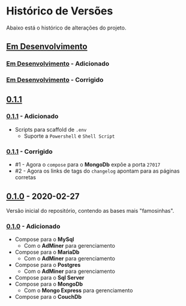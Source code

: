 # Histórico de Versões

Abaixo está o histórico de alterações do projeto.

## [Em Desenvolvimento]

### [Em Desenvolvimento] - Adicionado

### [Em Desenvolvimento] - Corrigido

## [0.1.1]

### [0.1.1] - Adicionado

+ Scripts para scaffold de `.env`
  + Suporte a `Powershell` e `Shell Script`

### [0.1.1] - Corrigido

+ #1 - Agora o `compose` para o **MongoDb** expõe a porta `27017`
+ #2 - Agora os links de tags do `changelog` apontam para as páginas corretas

## [0.1.0] - 2020-02-27

Versão inicial do repositório, contendo as bases mais "famosinhas".

### [0.1.0] - Adicionado

+ Compose para o **MySql**
  + Com o **AdMiner** para gerenciamento
+ Compose para o **MariaDb**
  + Com o **AdMiner** para gerenciamento
+ Compose para o **Postgres**
  + Com o **AdMiner** para gerenciamento
+ Compose para o **Sql Server**
+ Compose para o **MongoDb**
  + Com o **Mongo Express** para gerenciamento
+ Compose para o **CouchDb**

<!-- links para as versões -->
[Em Desenvolvimento]:https://github.com/rodolphocastro/Docker-Databases/tree/develop
[0.1.1]:https://github.com/rodolphocastro/Docker-Databases/tree/0.1.1
[0.1.0]:https://github.com/rodolphocastro/Docker-Databases/tree/0.1.0
